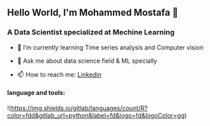 ## Hello World, I'm Mohammed Mostafa 👋
### A Data Scientist specialized at Mechine Learning

- 🌱 I’m currently learning Time series analysis and Computer vision
* 💬 Ask me about data science field & ML specially 
- 📫 How to reach me: [Linkedin](https://www.linkedin.com/in/mohammed-mostafa-hasan-387382192/?lipi=urn%3Ali%3Apage%3Aprofile_common_profile_index%3B3a4981ae-5fd6-4062-bd07-98b526cce657)

#### language and tools:
!(https://img.shields.io/gitlab/languages/count/R?color=fdd&gitlab_url=python&label=fd&logo=fd&logoColor=gg)
